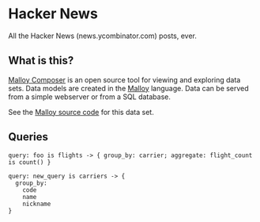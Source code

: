 # Hacker News
All the Hacker News (news.ycombinator.com) posts, ever.


## What is this?

[Malloy Composer](https://github.com/malloydata/malloy-composer) is an open source tool for viewing and exploring data sets.  Data models are created in the  [Malloy](https://github.com/looker-open-source/malloy/) language.  Data can be served from a simple webserver or from a SQL database.  

See the [Malloy source code](https://github.com/malloydata/malloy-samples/tree/main/bigquery/hackernews) for this data set.

## Queries

<!-- malloy-query  
  name="Carriers"
  description="All the carriers." 
  renderer="bar_chart"
  model="./flights.malloy"
-->
```malloy
query: foo is flights -> { group_by: carrier; aggregate: flight_count is count() }
```

<!-- malloy-source  
  title="Flights"
  description="All the flights." 
  source="flights"
  model="./flights.malloy"
-->

<!-- malloy-query  
  name="New Query"
  description="Add a description here." 
  model="/flights.malloy"
-->
```malloy
query: new_query is carriers -> {
  group_by: 
    code
    name
    nickname
}
```